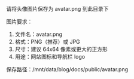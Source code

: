 请将头像图片保存为 avatar.png 到此目录下

图片要求：
1. 文件名：avatar.png
2. 格式：PNG（推荐）或 JPG
3. 尺寸：建议 64x64 像素或更大的正方形
4. 用途：网站图标和导航栏 logo

保存路径：/mnt/data/blog/docs/public/avatar.png
